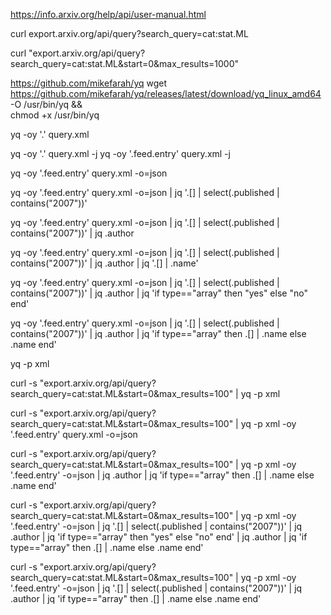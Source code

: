 https://info.arxiv.org/help/api/user-manual.html

curl export.arxiv.org/api/query?search_query=cat:stat.ML

curl "export.arxiv.org/api/query?search_query=cat:stat.ML&start=0&max_results=1000"

https://github.com/mikefarah/yq
wget https://github.com/mikefarah/yq/releases/latest/download/yq_linux_amd64 -O /usr/bin/yq &&\
    chmod +x /usr/bin/yq

yq -oy '.' query.xml

yq -oy '.' query.xml -j
yq -oy '.feed.entry' query.xml -j

yq -oy '.feed.entry' query.xml -o=json

yq -oy '.feed.entry' query.xml -o=json | jq '.[] | select(.published | contains("2007"))'

yq -oy '.feed.entry' query.xml -o=json | jq '.[] | select(.published | contains("2007"))' | jq .author


yq -oy '.feed.entry' query.xml -o=json | jq '.[] | select(.published | contains("2007"))' | jq .author | jq '.[] | .name'

yq -oy '.feed.entry' query.xml -o=json | jq '.[] | select(.published | contains("2007"))' | jq .author | jq 'if type=="array" then "yes" else "no" end'

yq -oy '.feed.entry' query.xml -o=json | jq '.[] | select(.published | contains("2007"))' | jq .author | jq 'if type=="array" then .[] | .name else .name end'

 yq -p xml

curl -s "export.arxiv.org/api/query?search_query=cat:stat.ML&start=0&max_results=100" | yq -p xml 

curl -s "export.arxiv.org/api/query?search_query=cat:stat.ML&start=0&max_results=100" | yq -p xml -oy '.feed.entry' query.xml -o=json


curl -s "export.arxiv.org/api/query?search_query=cat:stat.ML&start=0&max_results=100" | yq -p xml -oy '.feed.entry' -o=json | jq .author | jq 'if type=="array" then .[] | .name else .name end'


curl -s "export.arxiv.org/api/query?search_query=cat:stat.ML&start=0&max_results=100" | yq -p xml -oy '.feed.entry' -o=json | jq '.[] | select(.published | contains("2007"))' | jq .author | jq 'if type=="array" then "yes" else "no" end' | jq .author | jq 'if type=="array" then .[] | .name else .name end'

curl -s "export.arxiv.org/api/query?search_query=cat:stat.ML&start=0&max_results=100" | yq -p xml -oy '.feed.entry' -o=json | jq '.[] | select(.published | contains("2007"))' | jq .author | jq 'if type=="array" then .[] | .name else .name end'


